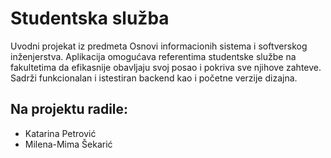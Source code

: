 # Studentska služba
Uvodni projekat iz predmeta Osnovi informacionih sistema i softverskog inženjerstva. Aplikacija omogućava referentima studentske službe na fakultetima da efikasnije obavljaju svoj posao i pokriva sve njihove zahteve. Sadrži funkcionalan i istestiran backend kao i početne verzije dizajna.

## Na projektu radile:
- Katarina Petrović
- Milena-Mima Šekarić
